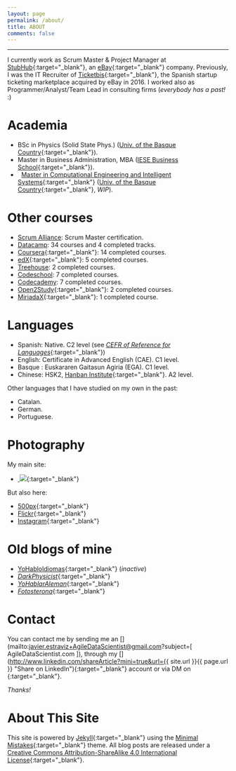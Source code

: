 ```yaml
---
layout: page
permalink: /about/
title: ABOUT
comments: false
---
```


***

I currently work as Scrum Master & Project Manager at [StubHub](http://stubhub.com){:target="_blank"}, an [eBay](http://ebay.com){:target="_blank"} company. Previously, I was the IT Recruiter of [Ticketbis](https://www.ebayinc.com/stories/news/stubhub-to-expand-its-global-reach-into-47-markets-with-the-acquisition-of-ticketbis/){:target="_blank"}, the Spanish startup ticketing marketplace acquired by eBay in 2016. I worked also as Programmer/Analyst/Team Lead in consulting firms (*everybody has a past!* :)

Academia
========
* <i class="fa fa-graduation-cap"></i> BSc in Physics (Solid State Phys.) ([Univ. of the Basque Country](http://www.ehu.eus){:target="_blank"}).
* <i class="fa fa-graduation-cap"></i> Master in Business Administration, MBA ([IESE Business School](http://www.iese.edu){:target="_blank"}).
* <i class="fa fa-hand-o-right">&nbsp;</i> [Master in Computational Engineering and Intelligent Systems](http://www.ehu.eus/es/web/kisa/prestakuntza-programa){:target="_blank"} ([Univ. of the Basque Country](http://www.ehu.eus){:target="_blank"}, *WIP*).

<p></p>

Other courses
=============
* [Scrum Alliance](https://www.scrumalliance.org/community/profile/festravizm): Scrum Master certification.
* [Datacamp](https://www.datacamp.com/profile/estraviz): 34 courses and 4 completed tracks.
* [Coursera](https://www.coursera.org/){:target="_blank"}: 14 completed courses.
* [edX](https://www.edx.org/){:target="_blank"}: 5 completed courses.
* [Treehouse](https://teamtreehouse.com/estraviz): 2 completed courses.
* [Codeschool](https://www.codeschool.com/users/estraviz): 7 completed courses.
* [Codecademy](https://www.codecademy.com/estraviz): 7 completed courses. 
* [Open2Study](https://www.open2study.com/){:target="_blank"}: 2 completed courses.
* [MiriadaX](https://miriadax.net/){:target="_blank"}: 1 completed course.

<p></p>

Languages
=========

* Spanish: Native. C2 level (see [*CEFR of Reference for Languages*](https://en.wikipedia.org/wiki/Common_European_Framework_of_Reference_for_Languages){:target="_blank"})
* English: Certificate in Advanced English (CAE). C1 level.
* Basque : Euskararen Gaitasun Agiria (EGA). C1 level.
* Chinese: HSK2, [Hanban Institute](http://spanish.hanban.org/){:target="_blank"}. A2 level.

Other languages that I have studied on my own in the past:

* Catalan.
* German.
* Portuguese.

<p></p>

Photography
===========
My main site:
- [<i class="fa fa-camera-retro floatleft">&nbsp;</i><img src="{{ site.url }}/images/javier-estraviz-photography.png" class="floatleft alignv" />](http://javier.estraviz.photography "Visit: http://javier.estraviz.photography/"){:target="_blank"} 

But also here:

- [<i class="fa fa-500px"></i> 500px](https://500px.com/estraviz){:target="_blank"}
- [<i class="fa fa-flickr"></i> Flickr](https://flickr.com/photos/estravizhausen){:target="_blank"}
- [<i class="fa fa-instagram"></i> Instagram](https://www.instagram.com/JavierEstraviz/){:target="_blank"}

<p></p>

Old blogs of mine
=================
- [<i class="fa fa-language"></i> YoHabloIdiomas](http://YoHabloIdiomas.wordpress.com){:target="_blank"} (*inactive*)
- [<i class="fa fa-flask "></i> <i class="strikethrough">DarkPhysicist</i>](http://DarkPhysicist.wordpress.com){:target="_blank"} 
- [<i class="fa fa-wordpress"></i> <i class="strikethrough">YoHablarAleman</i>](http://YoHablarAleman.wordpress.com){:target="_blank"}
- [<i class="fa fa-picture-o"></i> <i class="strikethrough">Fotosterona</i>](http://fotosterona.tumblr.com/){:target="_blank"}

<p></p>

Contact
=======
You can contact me by sending me an [<i class="fa fa-envelope fa-envelope-share fa-lg"></i>](mailto:javier.estraviz+AgileDataScientist@gmail.com?subject=[ AgileDataScientist.com ]), through my [<i class="fa fa-linkedin fa-linkedin-share fa-lg"></i>](http://www.linkedin.com/shareArticle?mini=true&url={{ site.url }}{{ page.url }} "Share on LinkedIn"){:target="_blank"} account or via DM on [<i class="fa fa-twitter fa-twitter-share fa-lg"></i>](http://twitter.com/estraviz){:target="_blank"}. 

*Thanks!*

<p></p>

About This Site
===============
This site is powered by [Jekyll](http://jekyllrb.com/){:target="_blank"} using the [Minimal Mistakes](http://mademistakes.com/minimal-mistakes/){:target="_blank"} theme. All blog posts are released under a [Creative Commons Attribution-ShareAlike 4.0 International License](http://creativecommons.org/licenses/by-sa/4.0/){:target="_blank"}.
